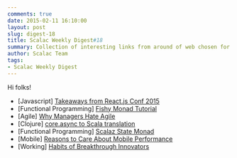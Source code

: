 ```yaml
---
comments: true
date: 2015-02-11 16:10:00
layout: post
slug: digest-18
title: Scalac Weekly Digest#18
summary: Collection of interesting links from around of web chosen for you by Scalac team
author: Scalac Team
tags:
- Scalac Weekly Digest
---
```


Hi folks!

* \[Javascript\] [Takeaways from React.js Conf 2015](http://kevinold.com/2015/01/31/takeaways-from-reactjs-conf-2015.html)
* \[Functional Programming\] [Fishy Monad Tutorial](https://maciejpirog.github.io/fishy/)
* \[Agile\] [Why Managers Hate Agile](http://www.forbes.com/sites/stevedenning/2015/01/28/more-on-why-managers-hate-agile/)
* \[Clojure\] [core.async to Scala translation](http://blog.podsnap.com/scasync.html)
* \[Functional Programming\] [Scalaz State Monad](https://www.youtube.com/watch?v=Jg3Uv_YWJqI)
* \[Mobile\] [Reasons to Care About Mobile Performance](http://www.webperformancetoday.com/2015/02/04/11-reasons-care-mobile-performance-2015-infographic/)
* \[Working\] [Habits of Breakthrough Innovators](https://medium.com/@amyjokim/5-habits-of-breakthrough-innovators-a21f04d05c56)



